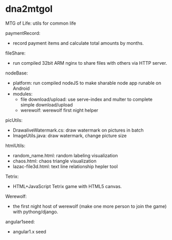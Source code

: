 # dna2mtgol
MTG of Life: utils for common life

paymentRecord:
- record payment items and calculate total amounts by months.

fileShare:
- run compiled 32bit ARM nginx to share files with others via HTTP server.

nodeBase:
- platform: run compiled nodeJS to make sharable node app runable on Android
- modules:
   - file download/upload: use serve-index and multer to complete simple download/upload
   - werewolf: werewolf first night helper

picUtils:
- DrawaliveWatermark.cs: draw watermark on pictures in batch
- ImageUtils.java: draw watermark, change picture size

htmlUtils:
- random\_name.html: random labeling visualization
- chaos.html: chaos triangle visualization
- lazac-file3d.html: text line relationship hepler tool

Tetrix:
- HTML+JavaScript Tetrix game with HTML5 canvas.

Werewolf:
- the first night host of werewolf (make one more person to join the game) with pythong/django.

angular1seed:
- angular1.x seed
